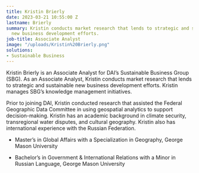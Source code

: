 ```yaml
---
title: Kristin Brierly
date: 2023-03-21 10:55:00 Z
lastname: Brierly
summary: Kristin conducts market research that lends to strategic and sustainable
  new business development efforts.
job-title: Associate Analyst
image: "/uploads/Kristin%20Brierly.png"
solutions:
- Sustainable Business
---
```


Kristin Brierly is an Associate Analyst for DAI’s Sustainable Business Group (SBG). As an Associate Analyst, Kristin conducts market research that lends to strategic and sustainable new business development efforts. Kristin manages SBG’s knowledge management initiatives. 

Prior to joining DAI, Kristin conducted research that assisted the Federal Geographic Data Committee in using geospatial analytics to support decision-making. Kristin has an academic background in climate security, transregional water disputes, and cultural geography. Kristin also has international experience with the Russian Federation.  

* Master’s in Global Affairs with a Specialization in Geography, George Mason University 

* Bachelor’s in Government & International Relations with a Minor in Russian Language, George Mason University 